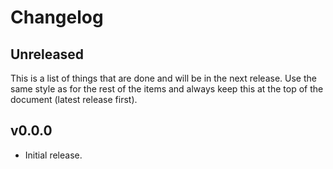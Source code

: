 # Changelog

## Unreleased

This is a list of things that are done and will be in the next release. Use the same style as for the rest of the items and always keep this at the top of the document (latest release first).

## v0.0.0

* Initial release.
